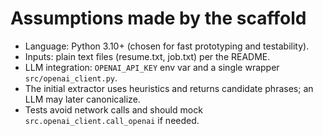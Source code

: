 # Assumptions made by the scaffold

- Language: Python 3.10+ (chosen for fast prototyping and testability).
- Inputs: plain text files (resume.txt, job.txt) per the README.
- LLM integration: `OPENAI_API_KEY` env var and a single wrapper `src/openai_client.py`.
- The initial extractor uses heuristics and returns candidate phrases; an LLM may later canonicalize.
- Tests avoid network calls and should mock `src.openai_client.call_openai` if needed.
